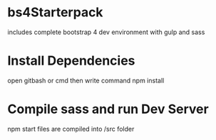 # bs4Starterpack
includes complete bootstrap 4 dev environment with gulp and sass
# Install Dependencies
open gitbash or cmd then write command npm install
# Compile sass and run Dev Server
npm start 
files are compiled into /src folder
